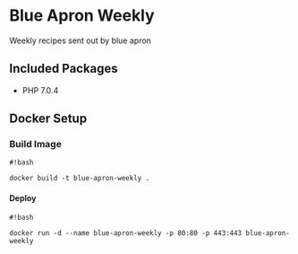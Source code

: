 # Blue Apron Weekly
Weekly recipes sent out by blue apron

## Included Packages
* PHP 7.0.4

## Docker Setup

### Build Image
```
#!bash

docker build -t blue-apron-weekly .
```

#### Deploy
```
#!bash

docker run -d --name blue-apron-weekly -p 80:80 -p 443:443 blue-apron-weekly
```
